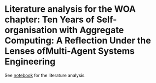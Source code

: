 # Literature analysis for the WOA chapter: Ten Years of Self-organisation with Aggregate Computing: A Reflection Under the Lenses ofMulti-Agent Systems Engineering

See [notebook](/notebook.ipynb) for the literature analysis.